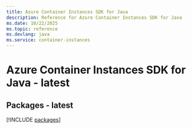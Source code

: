 ```yaml
---
title: Azure Container Instances SDK for Java
description: Reference for Azure Container Instances SDK for Java
ms.date: 10/22/2025
ms.topic: reference
ms.devlang: java
ms.service: container-instances
---
```

# Azure Container Instances SDK for Java - latest
## Packages - latest
[!INCLUDE [packages](container-instances-index.md)]